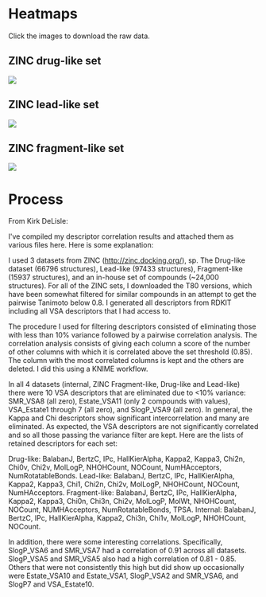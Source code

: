 # Heatmaps #

Click the images to download the raw data.

## ZINC drug-like set ##
[![](http://www.rdkit.org/Images/DrugLikeT80_CorrMat.png)](http://rdkit.svn.sourceforge.net/viewvc/rdkit/trunk/Docs/Analysis/Descriptors/Correlations/DrugLikeT80_Correlation.csv)

## ZINC lead-like set ##
[![](http://www.rdkit.org/Images/LeadLikeT80_CorrMat.png)](http://rdkit.svn.sourceforge.net/viewvc/rdkit/trunk/Docs/Analysis/Descriptors/Correlations/LeadLikeT80_Correlation.csv)

## ZINC fragment-like set ##
[![](http://www.rdkit.org/Images/FragmentLikeT80_CorrMat.png)](http://rdkit.svn.sourceforge.net/viewvc/rdkit/trunk/Docs/Analysis/Descriptors/Correlations/FragmentLikeT80_Correlation.csv)

# Process #

From Kirk DeLisle:

I've compiled my descriptor correlation results and attached them as various files here.  Here is some explanation:

I used 3 datasets from ZINC (http://zinc.docking.org/), sp. The Drug-like dataset (66796 structures), Lead-like (97433 structures), Fragment-like (15937 structures), and an in-house set of compounds (~24,000 structures).  For all of the ZINC sets, I downloaded the T80 versions, which have been somewhat filtered for similar compounds in an attempt to get the pairwise Tanimoto below 0.8.  I generated all descriptors from RDKIT including all VSA descriptors that I had access to.

The procedure I used for filtering descriptors consisted of eliminating those with less than 10% variance followed by a pairwise correlation analysis.  The correlation analysis consists of giving each column a score of the number of other columns with which it is correlated above the set threshold (0.85).  The column with the most correlated columns is kept and the others are deleted.  I did this using a KNIME workflow.

In all 4 datasets (internal, ZINC Fragment-like, Drug-like and Lead-like)
there were 10 VSA descriptors that are eliminated due to <10% variance:
SMR\_VSA8 (all zero), Estate\_VSA11 (only 2 compounds with values),
VSA\_Estate1 through 7 (all zero), and SlogP\_VSA9 (all zero).
In general, the Kappa and Chi descriptors show significant intercorrelation and many are eliminated.  As expected, the VSA descriptors are not significantly correlated and so all those passing the variance filter are kept.  Here are the lists of retained descriptors for each set:

Drug-like:  BalabanJ, BertzC, IPc, HallKierAlpha, Kappa2, Kappa3, Chi2n, Chi0v, Chi2v, MolLogP, NHOHCount, NOCount, NumHAcceptors, NumRotatableBonds.
Lead-like:  BalabanJ, BertzC, IPc, HallKierAlpha, Kappa2, Kappa3, Chi1, Chi2n, Chi2v, MolLogP, NHOHCount, NOCount, NumHAcceptors.
Fragment-like:  BalabanJ, BertzC, IPc, HallKierAlpha, Kappa2, Kappa3, Chi0n, Chi3n, Chi2v, MolLogP, MolWt, NHOHCount, NOCount, NUMHAcceptors, NumRotatableBonds, TPSA.
Internal:  BalabanJ, BertzC, IPc, HallKierAlpha, Kappa2, Chi3n, Chi1v, MolLogP, NHOHCount, NOCount.

In addition, there were some interesting correlations.  Specifically,
SlogP\_VSA6 and SMR\_VSA7 had a correlation of 0.91 across all datasets.
SlogP\_VSA5 and SMR\_VSA5 also had a high correlation of 0.81 - 0.85.  Others
that were not consistently this high but did show up occasionally were
Estate\_VSA10 and Estate\_VSA1, SlogP\_VSA2 and SMR\_VSA6, and SlogP7 and
VSA\_Estate10.